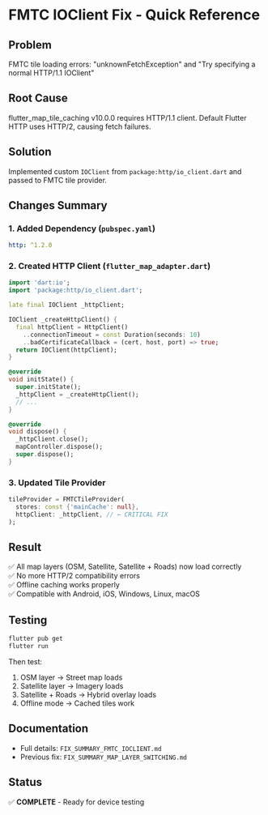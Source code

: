 # FMTC IOClient Fix - Quick Reference

## Problem
FMTC tile loading errors: "unknownFetchException" and "Try specifying a normal HTTP/1.1 IOClient"

## Root Cause
flutter_map_tile_caching v10.0.0 requires HTTP/1.1 client. Default Flutter HTTP uses HTTP/2, causing fetch failures.

## Solution
Implemented custom `IOClient` from `package:http/io_client.dart` and passed to FMTC tile provider.

## Changes Summary

### 1. Added Dependency (`pubspec.yaml`)
```yaml
http: ^1.2.0
```

### 2. Created HTTP Client (`flutter_map_adapter.dart`)
```dart
import 'dart:io';
import 'package:http/io_client.dart';

late final IOClient _httpClient;

IOClient _createHttpClient() {
  final httpClient = HttpClient()
    ..connectionTimeout = const Duration(seconds: 10)
    ..badCertificateCallback = (cert, host, port) => true;
  return IOClient(httpClient);
}

@override
void initState() {
  super.initState();
  _httpClient = _createHttpClient();
  // ...
}

@override
void dispose() {
  _httpClient.close();
  mapController.dispose();
  super.dispose();
}
```

### 3. Updated Tile Provider
```dart
tileProvider = FMTCTileProvider(
  stores: const {'mainCache': null},
  httpClient: _httpClient, // ← CRITICAL FIX
);
```

## Result
✅ All map layers (OSM, Satellite, Satellite + Roads) now load correctly  
✅ No more HTTP/2 compatibility errors  
✅ Offline caching works properly  
✅ Compatible with Android, iOS, Windows, Linux, macOS  

## Testing
```bash
flutter pub get
flutter run
```

Then test:
1. OSM layer → Street map loads
2. Satellite layer → Imagery loads
3. Satellite + Roads → Hybrid overlay loads
4. Offline mode → Cached tiles work

## Documentation
- Full details: `FIX_SUMMARY_FMTC_IOCLIENT.md`
- Previous fix: `FIX_SUMMARY_MAP_LAYER_SWITCHING.md`

## Status
✅ **COMPLETE** - Ready for device testing
